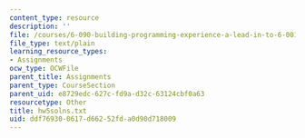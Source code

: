 ```yaml
---
content_type: resource
description: ''
file: /courses/6-090-building-programming-experience-a-lead-in-to-6-001-january-iap-2005/ddf769300617d66252fda0d90d718009_hw5solns.txt
file_type: text/plain
learning_resource_types:
- Assignments
ocw_type: OCWFile
parent_title: Assignments
parent_type: CourseSection
parent_uid: e8729edc-627c-fd9a-d32c-63124cbf0a63
resourcetype: Other
title: hw5solns.txt
uid: ddf76930-0617-d662-52fd-a0d90d718009
---
```

